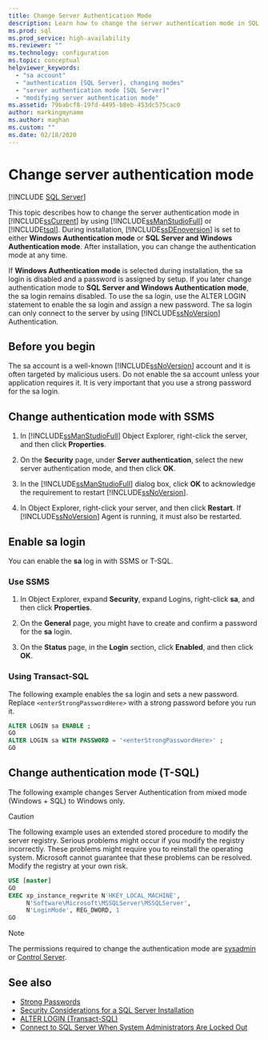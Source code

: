 ```yaml
---
title: Change Server Authentication Mode
description: Learn how to change the server authentication mode in SQL Server. You can use either SQL Server Management Studio or Transact-SQL for this task.
ms.prod: sql
ms.prod_service: high-availability
ms.reviewer: ""
ms.technology: configuration
ms.topic: conceptual
helpviewer_keywords: 
  - "sa account"
  - "authentication [SQL Server], changing modes"
  - "server authentication mode [SQL Server]"
  - "modifying server authentication mode"
ms.assetid: 79babcf8-19fd-4495-b8eb-453dc575cac0
author: markingmyname
ms.author: maghan
ms.custom: ""
ms.date: 02/18/2020
---
```


# Change server authentication mode

[!INCLUDE [SQL Server](../../includes/applies-to-version/sqlserver.md)]

This topic describes how to change the server authentication mode in [!INCLUDE[ssCurrent](../../includes/sscurrent-md.md)] by using [!INCLUDE[ssManStudioFull](../../includes/ssmanstudiofull-md.md)] or [!INCLUDE[tsql](../../includes/tsql-md.md)]. During installation, [!INCLUDE[ssDEnoversion](../../includes/ssdenoversion-md.md)] is set to either **Windows Authentication mode** or **SQL Server and Windows Authentication mode**. After installation, you can change the authentication mode at any time.

If **Windows Authentication mode** is selected during installation, the sa login is disabled and a password is assigned by setup. If you later change authentication mode to **SQL Server and Windows Authentication mode**, the sa login remains disabled. To use the sa login, use the ALTER LOGIN statement to enable the sa login and assign a new password. The sa login can only connect to the server by using [!INCLUDE[ssNoVersion](../../includes/ssnoversion-md.md)] Authentication.

## Before you begin

The sa account is a well-known [!INCLUDE[ssNoVersion](../../includes/ssnoversion-md.md)] account and it is often targeted by malicious users. Do not enable the sa account unless your application requires it. It is very important that you use a strong password for the sa login.

## Change authentication mode with SSMS

1. In [!INCLUDE[ssManStudioFull](../../includes/ssmanstudiofull-md.md)] Object Explorer, right-click the server, and then click **Properties**.

2. On the **Security** page, under **Server authentication**, select the new server authentication mode, and then click **OK**.

3. In the [!INCLUDE[ssManStudioFull](../../includes/ssmanstudiofull-md.md)] dialog box, click **OK** to acknowledge the requirement to restart [!INCLUDE[ssNoVersion](../../includes/ssnoversion-md.md)].

4. In Object Explorer, right-click your server, and then click **Restart**. If [!INCLUDE[ssNoVersion](../../includes/ssnoversion-md.md)] Agent is running, it must also be restarted.

## Enable sa login

You can enable the **sa** log in with SSMS or T-SQL.

### Use SSMS

1. In Object Explorer, expand **Security**, expand Logins, right-click **sa**, and then click **Properties**.

2. On the **General** page, you might have to create and confirm a password for the **sa** login.

3. On the **Status** page, in the **Login** section, click **Enabled**, and then click **OK**.

### Using Transact-SQL

The following example enables the sa login and sets a new password. Replace `<enterStrongPasswordHere>` with a strong password before you run it.

```sql  
ALTER LOGIN sa ENABLE ;  
GO  
ALTER LOGIN sa WITH PASSWORD = '<enterStrongPasswordHere>' ;  
GO  
```

## Change authentication mode (T-SQL)

The following example changes Server Authentication from mixed mode (Windows + SQL) to Windows only.

> [!CAUTION]
> The following example uses an extended stored procedure to modify the server registry. Serious problems might occur if you modify the registry incorrectly. These problems might require you to reinstall the operating system. Microsoft cannot guarantee that these problems can be resolved. Modify the registry at your own risk.

```sql
USE [master]
GO
EXEC xp_instance_regwrite N'HKEY_LOCAL_MACHINE', 
     N'Software\Microsoft\MSSQLServer\MSSQLServer',
     N'LoginMode', REG_DWORD, 1
GO
```

> [!Note]
> The permissions required to change the authentication mode are [sysadmin](../../relational-databases/security/authentication-access/server-level-roles.md#fixed-server-level-roles) or [Control Server](../../relational-databases/security/permissions-database-engine.md#a-name_permissionsa-sql-server-permissions).

## See also

- [Strong Passwords](../../relational-databases/security/strong-passwords.md)
- [Security Considerations for a SQL Server Installation](../../sql-server/install/security-considerations-for-a-sql-server-installation.md)
- [ALTER LOGIN &#40;Transact-SQL&#41;](../../t-sql/statements/alter-login-transact-sql.md)
- [Connect to SQL Server When System Administrators Are Locked Out](../../database-engine/configure-windows/connect-to-sql-server-when-system-administrators-are-locked-out.md)
